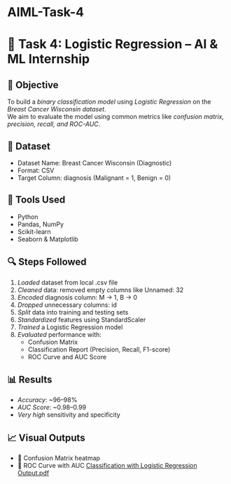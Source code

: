 # AIML-Task-4
# 🤖 Task 4: Logistic Regression – AI & ML Internship
## 📌 Objective
To build a *binary classification model* using *Logistic Regression* on the *Breast Cancer Wisconsin dataset*.  
We aim to evaluate the model using common metrics like *confusion matrix, precision, recall, and ROC-AUC*.
## 🧾 Dataset
- Dataset Name: Breast Cancer Wisconsin (Diagnostic)
- Format: CSV
- Target Column: diagnosis (Malignant = 1, Benign = 0)
## 🔧 Tools Used
- Python
- Pandas, NumPy
- Scikit-learn
- Seaborn & Matplotlib
## 🔍 Steps Followed
1. *Loaded* dataset from local .csv file
2. *Cleaned* data: removed empty columns like Unnamed: 32
3. *Encoded* diagnosis column: M → 1, B → 0
4. *Dropped* unnecessary columns: id
5. *Split* data into training and testing sets
6. *Standardized* features using StandardScaler
7. *Trained* a Logistic Regression model
8. *Evaluated* performance with:
   - Confusion Matrix
   - Classification Report (Precision, Recall, F1-score)
   - ROC Curve and AUC Score
## 📊 Results
- *Accuracy*: ~96–98%
- *AUC Score*: ~0.98–0.99
- *Very high* sensitivity and specificity
## 📈 Visual Outputs
- 📌 Confusion Matrix heatmap
- 📌 ROC Curve with AUC
[Classification with Logistic Regression Output.pdf](https://github.com/user-attachments/files/20945095/Classification.with.Logistic.Regression.Output.pdf)
